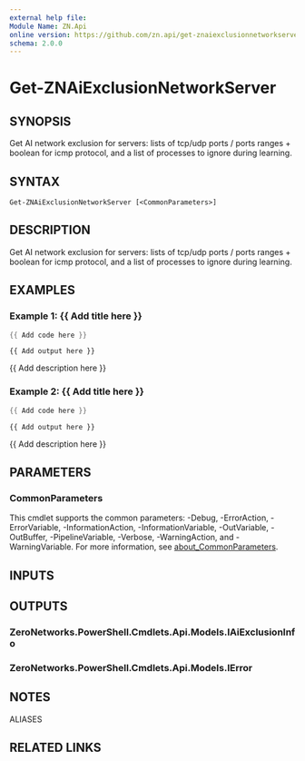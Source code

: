 ```yaml
---
external help file:
Module Name: ZN.Api
online version: https://github.com/zn.api/get-znaiexclusionnetworkserver
schema: 2.0.0
---
```


# Get-ZNAiExclusionNetworkServer

## SYNOPSIS
Get AI network exclusion for servers: lists of tcp/udp ports / ports ranges + boolean for icmp protocol, and a list of processes to ignore during learning.

## SYNTAX

```
Get-ZNAiExclusionNetworkServer [<CommonParameters>]
```

## DESCRIPTION
Get AI network exclusion for servers: lists of tcp/udp ports / ports ranges + boolean for icmp protocol, and a list of processes to ignore during learning.

## EXAMPLES

### Example 1: {{ Add title here }}
```powershell
{{ Add code here }}
```

```output
{{ Add output here }}
```

{{ Add description here }}

### Example 2: {{ Add title here }}
```powershell
{{ Add code here }}
```

```output
{{ Add output here }}
```

{{ Add description here }}

## PARAMETERS

### CommonParameters
This cmdlet supports the common parameters: -Debug, -ErrorAction, -ErrorVariable, -InformationAction, -InformationVariable, -OutVariable, -OutBuffer, -PipelineVariable, -Verbose, -WarningAction, and -WarningVariable. For more information, see [about_CommonParameters](http://go.microsoft.com/fwlink/?LinkID=113216).

## INPUTS

## OUTPUTS

### ZeroNetworks.PowerShell.Cmdlets.Api.Models.IAiExclusionInfo

### ZeroNetworks.PowerShell.Cmdlets.Api.Models.IError

## NOTES

ALIASES

## RELATED LINKS

